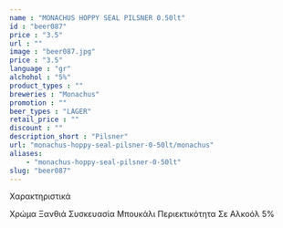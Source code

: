 ```yaml
---
name : "MONACHUS HOPPY SEAL PILSNER 0.50lt"
id : "beer087"
price : "3.5"
url : ""
image : "beer087.jpg"
price : "3.5"
language : "gr"
alchohol : "5%"
product_types : ""
breweries : "Monachus"
promotion : ""
beer_types : "LAGER"
retail_price : ""
discount : ""
description_short : "Pilsner"
url: "monachus-hoppy-seal-pilsner-0-50lt/monachus"
aliases: 
    - "monachus-hoppy-seal-pilsner-0-50lt"
slug: "beer087"
---
```


Χαρακτηριστικά

Χρώμα
Ξανθιά
Συσκευασία
Μπουκάλι
Περιεκτικότητα Σε Αλκοόλ
5%